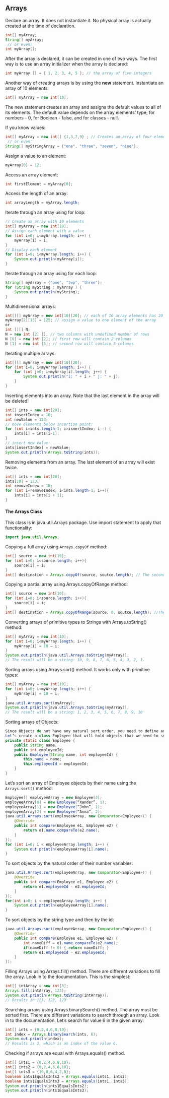 ## Arrays

Declare an array. It does not instantiate it. No physical array is actually created at the time of declaration.
```java
int[] myArray;
String[] myArray;
 // or even:
int myArray[];
```
After the array is declared, it can be created in one of two ways. The first way is to use an array initializer when the array is declared:
```java
int myArray [] = { 1, 2, 3, 4, 5 }; // the array of five integers
```
Another way of creating arrays is by using the **new** statement. Instantiate an array of 10 elements:
```java
int[] myArray = new int[10]; 
```
The new statement creates an array and assigns the default values to all of its elements. The default value depends on the array elements’ type; for numbers - 0, for Boolean - false, and for classes - null.

If you know values:
```java
int[] myArray = new int[] {1,3,7,9} ; // Creates an array of four elements with corresponding integer values.
 // or even:
String[] myStringArray = {"one", "three", "seven", "nine"};
```
Assign a value to an element:
```java
myArray[0] = 12;
```
Access an array element:
```java
int firstElement = myArray[0]; 
```
Access the length of an array:
```java
int arrayLength = myArray.length;
```
Iterate through an array using for loop:
```java
// Create an array with 10 elements
int[] myArray = new int[10];
// Assign each element with a value
for (int i=0; i<myArray.length; i++) {
    myArray[i] = i;
}
// Display each element
for (int i=0; i<myArray.length; i++) {
    System.out.println(myArray[i]);
}   
``` 
Iterate through an array using for each loop:
```java
String[] myArray = {"one", "twp", "three");
for (String myString : myArray ) {
    System.out.println(myString);
}
```
Multidimensional arrays:
```java
int[][] myArray = new int[10][20]; // each of 10 array elements has 20 elements in it.
myArray[2][13] = 125; // assign a value to one element of the array
or
int [][] N;
N = new int [2] []; // two columns with undefined number of rows
N [0] = new int [2]; // first row will contain 2 columns
N [1] = new int [3]; // second row will contain 3 columns
```
Iterating multiple arrays:
```java
int[][] myArray = new int[10][20];
for (int i=0; i<myArray.length; i++) {
    for (int j=0; i<myArray[i].length; j++) {
        System.out.println("i: " + i + " j: " + j);
    }
}
```
Inserting elements into an array. Note that the last element in the array will be deleted!
```java
int[] ints = new int[20];
int insertIndex = 10;
int newValue = 123;
// move elements below insertion point:
for (int i=ints.length-1; i>isnertIndex; i--) {
    ints[i] = ints[i-1];
}
// insert new value:
ints[insertIndex] = newValue;
System.out.println(Arrays.toString(ints));
```
Removing elements from an array. The last element of an array will exist twice.
```java
int[] ints = new int[20];
ints[10] = 123;
int removeIndex = 10;
for (int i=removeIndex; i<ints.length-1; i++){
    ints[i] = ints[i + 1];
}
```
#### The Arrays Class
This class is in java.util.Arrays package. Use import statement to apply that functionality:
```java
import java.util.Arrays;
```
Copying a full array using `Arrays.copyOf` method:
```java
int[] source = new int[10];
for (int i=0; i<source.length; i++){
    source[i] = i;
}
int[] destination = Arrays.copyOf(source, soutce.length); // The second parameter specifies how many elements from the source array to copy.
```
Copying a partial array using Arrays.copyOfRange method:
```java
int[] source = new int[10];
for (int i=0; i<source.length; i++){
    source[i] = i;
}
int[] destination = Arrays.copyOfRange(source, 0, soutce.length); //The second parameter is the first index in the source array to include in the copy. The third parameter is the last index in the source array to include in the copy.
```
Converting arrays of primitive types to Strings with Arrays.toString() method:
```java
int[] myArray = new int[10];
for (int i=0; i<myArray.length; i++) {
    myArray[i] = 10 – i;
}
System.out.println(java.util.Arrays.toString(myArray));
// The result will be a string: 10, 9, 8, 7, 6, 5, 4, 3, 2, 1.
```
Sorting arrays using Arrays.sort() method. It works only with primitive types:
```java
int[] myArray = new int[10];
for (int i=0; i<myArray.length; i++) {
    myArray[i] = 10 – i;
}
java.util.Arrays.sort(myArray);
System.out.println(java.util.Arrays.toString(myArray));
// The result will be a string: 1, 2, 3, 4, 5, 6, 7, 8, 9, 10
```
Sorting arrays of Objects:
```java
Since Objects do not have any natural sort order, you need to define another object that will determine the order of your Objects. It is called a Comparator and is an interface.
Let’s create a class Employee that will hold objects that we need to sort:
private static class Employee {
    public String name;
    public int employeeId;
    public Employee(String name, int employeeId) {
        this.name = name;
        this.employeeId = employeeId;
    }
} 
```
Let’s sort an array of Employee objects by their name using the `Arrays.sort()` method:
```java
Employee[] employeeArray = new Employee[3];
employeeArray[0] = new Employee(“Xander”, 1);
employeeArray[1] = new Employee(“John”, 1);
employeeArray[2] = new Employee(“Anna”, 2);
java.util.Arrays.sort(employeeArray, new Comparator<Employee>() {
    @Override
    public int compare(Employee e1, Employee e2) {
        return e1.name.compareTo(e2.name);
    }
});
for (int i=0; i < employeeArray.length; i++) {
    System.out.println(employeeArray[i].name);
}
```
To sort objects by the natural order of their number variables:
```java
java.util.Arrays.sort(employeeArray, new Comparator<Employee>() {
    @Override
    public int compare(Employee e1, Employee e2) {
        return e1.employeeId - e2.employeeId;
    }
});
for(int i=0; i < employeeArray.length; i++) {
    System.out.println(employeeArray[i].name);
}
```
To sort objects by the string type and then by the id:
```java
java.util.Arrays.sort(employeeArray, new Comparator<Employee>() {
    @Override
    public int compare(Employee e1, Employee e2) {
        int nameDiff = e1.name.compareTo(e2.name);
        if(nameDiff != 0) { return nameDiff; }
        return e1.employeeId - e2.employeeId;
    }
});
```
Filling Arrays using Arrays.fill() method. There are different variations to fill the array. Look in to the documentation. This is the simplest:
```java
int[] intArray = new int[3];
Arrays.fill(intArray, 123);
System.out.println(Arrays.toString(intArray));
// Results in 123, 123, 123
```
Searching arrays using Arrays.binarySearch() method. The array must be sorted first. There are different variations to search through an array. Look in to the documentation.
Let’s search for value 6 in the given array:
```java
int[] ints = {0,2,4,6,8,10};
int index = Arrays.binarySearch(ints, 6);
System.out.println(index);
// Results is 3, which is an index of the value 6.
```
Checking if arrays are equal with Arrays.equals() method.
```java
int[] ints1 = {0,2,4,6,8,10};
int[] ints2 = {0,2,4,6,8,10};
int[] ints3 = {10,8,6,4,2,0};
boolean ints1EqualsInts2 = Arrays.equals(ints1, ints2);
boolean ints1EqualsInts3 = Arrays.equals(ints1, ints3);
System.out.println(ints1EqualsInts2);
System.out.println(ints1EqualsInts3);
```

